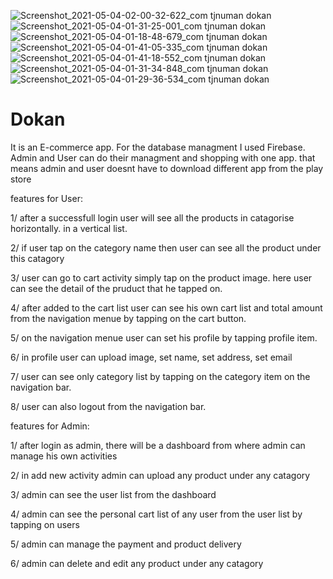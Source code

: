

![Screenshot_2021-05-04-02-00-32-622_com tjnuman dokan](https://user-images.githubusercontent.com/34963162/116926824-accd7400-ac7c-11eb-94db-bc6cc1df8032.jpg)
![Screenshot_2021-05-04-01-31-25-001_com tjnuman dokan](https://user-images.githubusercontent.com/34963162/116926981-ddada900-ac7c-11eb-8877-f8cba8956928.jpg)
![Screenshot_2021-05-04-01-18-48-679_com tjnuman dokan](https://user-images.githubusercontent.com/34963162/116926988-df776c80-ac7c-11eb-8017-8e168c73b2f0.jpg)
![Screenshot_2021-05-04-01-41-05-335_com tjnuman dokan](https://user-images.githubusercontent.com/34963162/116927038-ef8f4c00-ac7c-11eb-9c2f-4c8daccf1032.jpg)
![Screenshot_2021-05-04-01-41-18-552_com tjnuman dokan](https://user-images.githubusercontent.com/34963162/116927050-f322d300-ac7c-11eb-81b3-75f656817d14.jpg)
![Screenshot_2021-05-04-01-31-34-848_com tjnuman dokan](https://user-images.githubusercontent.com/34963162/116927075-fae27780-ac7c-11eb-8874-a7de8029ef3f.jpg)
![Screenshot_2021-05-04-01-29-36-534_com tjnuman dokan](https://user-images.githubusercontent.com/34963162/116927078-fcac3b00-ac7c-11eb-90e0-2254274eefa1.jpg)


# Dokan
It is an E-commerce app. For the database managment I used Firebase.
Admin and User can do their managment and shopping with one app. that means admin and user doesnt have to download different app from the play store




features for User:

1/ after a successfull login user will see all the products in catagorise horizontally. in a vertical list.

2/ if user tap on the category name then user can see all the product under this catagory

3/ user can go to cart activity simply tap on the product image. here user can see the detail of the pruduct that he tapped on.

4/ after added to the cart list user can see his own cart list and total amount from the navigation menue by tapping on the cart button. 

5/ on the navigation menue user can set his profile by tapping profile item.

6/ in profile user can upload image, set name, set address, set email

7/ user can see only category list by tapping on the category item on the navigation bar.

8/ user can also logout from the navigation bar.



features for Admin:

1/ after login as admin, there will be a dashboard from where admin can manage his own activities

2/ in add new activity admin can upload any product under any catagory

3/ admin can see the user list from the dashboard

4/ admin can see the personal cart list of any user from the user list by tapping on users

5/ admin can manage the payment and product delivery

6/ admin can delete and edit any product under any catagory




